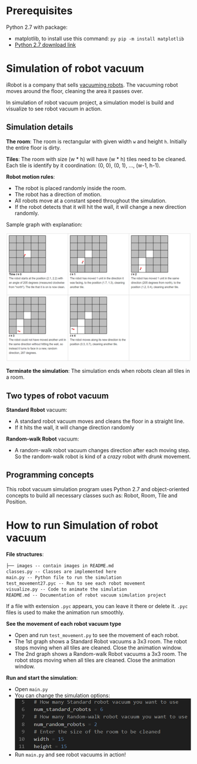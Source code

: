 # Prerequisites
Python 2.7 with package:
* matplotlib, to install use this command: `py pip -m install matplotlib`
* [Python 2.7 download link](https://www.python.org/downloads/release/python-2718/)

# Simulation of robot vacuum
iRobot is a company that sells [vacuuming robots](https://www.irobot.com/). The vacuuming robot moves around the floor, cleaning the area it passes over.

In simulation of robot vacuum project, a simulation model is build and visualize to see robot vacuum in action.

## Simulation details
**The room**: The room is rectangular with given width `w` and height `h`. Initially the entire floor is dirty.

**Tiles**: The room with size (w * h) will have (w * h) tiles need to be cleaned. Each tile is identify by it coordination: (0, 0), (0, 1), ..., (w-1, h-1).

**Robot motion rules**:
* The robot is placed randomly inside the room.
* The robot has a direction of motion.
* All robots move at a constant speed throughout the simulation.
* If the robot detects that it will hit the wall, it will change a new direction randomly.

Sample graph with explanation:

  ![Sample graph](/images/simulation.png)

**Terminate the simulation**: The simulation ends when robots clean all tiles in a room.

## Two types of robot vacuum
**Standard Robot** vacuum:
- A standard robot vacuum moves and cleans the floor in a straight line.
- If it hits the wall, it will change direction randomly

**Random-walk Robot** vacuum:
- A random-walk robot vacuum changes direction after each moving step. So the random-walk robot is kind of a *crazy* robot with *drunk* movement.

## Programming concepts
This robot vacuum simulation program uses Python 2.7 and object-oriented concepts to build all necessary classes such as: Robot, Room, Tile and Position.

# How to run Simulation of robot vacuum
**File structures**:
```
├── images -- contain images in README.md
classes.py -- Classes are implemented here
main.py -- Python file to run the simulation
test_movement27.pyc -- Run to see each robot movement
visualize.py -- Code to animate the simulation
README.md -- Documentation of robot vacuum simulation project
```

If a file with extension `.pyc` appears, you can leave it there or delete it. `.pyc` files is used to make the animation run smoothly.

**See the movement of each robot vacuum type**
- Open and run `test_movement.py` to see the movement of each robot.
- The 1st graph shows a Standard Robot vacuums a 3x3 room. The robot stops moving when all tiles are cleaned. Close the animation window.
- The 2nd graph shows a Random-walk Robot vacuums a 3x3 room. The robot stops moving when all tiles are cleaned. Close the animation window.

**Run and start the simulation**:
- Open `main.py`
- You can change the simulation options:
  ![Simulation Options](./images/simulation-options.png)
- Run `main.py` and see robot vacuums in action!